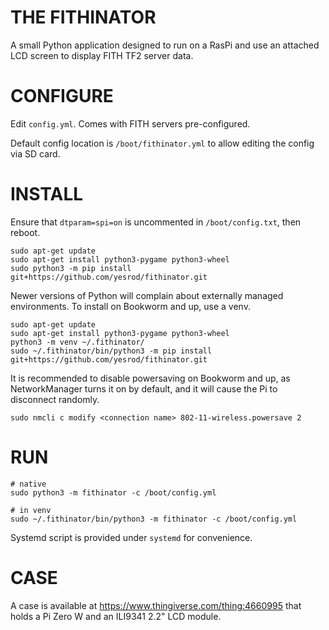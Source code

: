 THE FITHINATOR
==============

A small Python application designed to run on a RasPi and use an attached LCD screen to display FITH TF2 server data.

CONFIGURE
=========
Edit `config.yml`.  Comes with FITH servers pre-configured.

Default config location is `/boot/fithinator.yml` to allow editing the config via SD card.

INSTALL
=======
Ensure that `dtparam=spi=on` is uncommented in `/boot/config.txt`, then reboot.

```
sudo apt-get update
sudo apt-get install python3-pygame python3-wheel
sudo python3 -m pip install git+https://github.com/yesrod/fithinator.git
```

Newer versions of Python will complain about externally managed environments.  To install on Bookworm and up, use a venv.
```
sudo apt-get update
sudo apt-get install python3-pygame python3-wheel
python3 -m venv ~/.fithinator/
sudo ~/.fithinator/bin/python3 -m pip install git+https://github.com/yesrod/fithinator.git
```

It is recommended to disable powersaving on Bookworm and up, as NetworkManager turns it on by default, and it will cause the Pi to disconnect randomly.
```
sudo nmcli c modify <connection name> 802-11-wireless.powersave 2
```

RUN
===
```
# native
sudo python3 -m fithinator -c /boot/config.yml

# in venv
sudo ~/.fithinator/bin/python3 -m fithinator -c /boot/config.yml
```

Systemd script is provided under `systemd` for convenience.

CASE
====
A case is available at https://www.thingiverse.com/thing:4660995 that holds a Pi Zero W and an ILI9341 2.2" LCD module.
